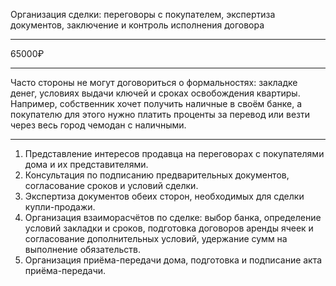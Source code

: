 Организация сделки: переговоры с покупателем, экспертиза документов, заключение и контроль исполнения договора

----

65000₽

----

Часто стороны не могут договориться о формальностях: закладке денег, условиях выдачи ключей и сроках освобождения квартиры. Например, собственник хочет получить наличные в своём банке, а покупателю для этого нужно платить проценты за перевод или везти через весь город чемодан с наличными.

----

1. Представление интересов продавца на переговорах с покупателями дома и их представителями.
2. Консультация по подписанию предварительных документов, согласование сроков и условий сделки.
3. Экспертиза документов обеих сторон, необходимых для сделки купли-продажи.
4. Организация взаиморасчётов по сделке: выбор банка, определение условий закладки и сроков, подготовка договоров аренды ячеек и согласование дополнительных условий, удержание сумм на выполнение обязательств.
5. Организация приёма-передачи дома, подготовка и подписание акта приёма-передачи.
